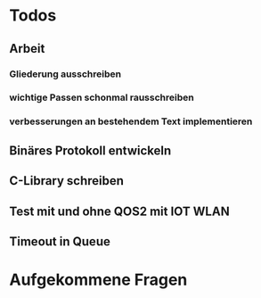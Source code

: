 # Todos

## Arbeit
### Gliederung ausschreiben
### wichtige Passen schonmal rausschreiben
### verbesserungen an bestehendem Text implementieren

## Binäres Protokoll entwickeln

## C-Library schreiben

## Test mit und ohne QOS2 mit IOT WLAN

## Timeout in Queue


# Aufgekommene Fragen